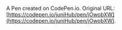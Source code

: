 # 

A Pen created on CodePen.io. Original URL: [https://codepen.io/juniHub/pen/jOwobXW](https://codepen.io/juniHub/pen/jOwobXW).


